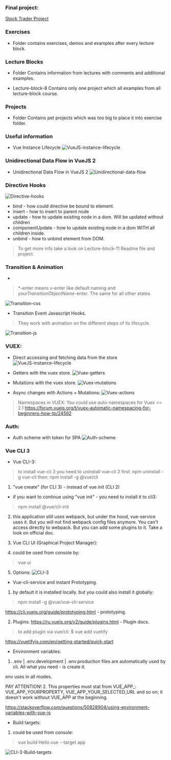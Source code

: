 ### Final project:
[Stock Trader Project](https://glareone.github.io/VueJS-2-Portfolio/)

### Exercises
* Folder contains exercises, demos and examples after every lecture block.

### Lecture Blocks
* Folder Contains information from lectures with comments and additional examples.

* Lecture-block-8 Contains only one project which all examples from all lecture-block course.

### Projects
* Folder Contains pet projects which was too big to place it into exercise folder.

### Useful information
* Vue Instance Lifecycle
![VueJS-instance-lifecycle](images-from-course/75--Vue-Instance-Lifecycle.jpg)

### Unidirectional Data Flow in VueJS 2
* Unidirectional Data Flow in VueJS 2
![Unidirectional-data-flow](images-from-course/112-Unidirectional-data-flow-between-components.jpg)

### Directive Hooks
![Directive-hooks](images-from-course/164-Directive-Hooks.jpg)

* bind - how could directive be bound to element.
* insert - how to insert to parent node
* update - how to update existing node in a dom. Will be updated without children
* componentUpdate - how to update existing node in a dom WITH all children inside.
* unbind - how to unbind element from DOM.

> To get more info take a look on Lecture-block-11 Readme file and project.

### Transition & Animation
* 
> *-enter means v-enter like default naming and *yourTransitionObjectName*-enter.
> The same for all other states.

![Transition-css](images-from-course/191-Transitions.jpg)

* Transition Event Javascript Hooks.
> They work with animation on the different steps of its lifecycle.

![Transition-js](images-from-course/202-Transition%20Event%20Javascript%20Hooks.jpg)

### VUEX:

* Direct accessing and fetching data from the store
![VueJS-instance-lifecycle](images-from-course/260-Vuex.jpg)


* Getters with the vuex store.
![Vuex-getters](images-from-course/264-getters-with-vuex.jpg)

* Mutations with the vuex store.
![Vuex-mutations](images-from-course/267-vuex-mutations.jpg)

* Async changes with Actions + Mutations:
![Vuex-actions](images-from-course/270-async-mutations-with-actions..jpg)

> Namespaces in VUEX:
> You could use auto-namespaces for Vuex >= 2.1
> https://forum.vuejs.org/t/vuex-automatic-namespacing-for-beginners-how-to/24592

### Auth:
 
 * Auth scheme with token for SPA
 ![Auth-scheme](images-from-course/353-Auth.jpg)

### Vue CLI 3

* Vue CLI-3:

> to install vue-cli 3 you need to uninstall vue-cli 2 first: npm uninstall -g vue-cli
> then: npm install -g @vue/cli

1. "vue create" (for CLI 3) - instead of vue init (CLI 2)

* if you want to continue using "vue init" - you need to install it to cli3:
> npm install @vue/cli-init

2. this application still uses webpack, but under the hood, vue-service uses it. But you will not find webpack config files
 anymore. You can't access directly to webpack. But you can add some plugins to it. Take a look on official doc.

3. Vue CLI UI (Graphical Project Manager):

4. could be used from console by:
> vue ui

5. Options:
![CLI-3](images-from-course/386-CLI3-options.jpg)

 
* Vue-cli-service and instant Prototyping.
1. by default it is installed locally. but you could also install it globally:
> npm install -g @vue/vue-cli-service

https://cli.vuejs.org/guide/prototyping.html - prototyping.
 
 
2. Plugins:
https://ru.vuejs.org/v2/guide/plugins.html - Plugin docs.
 
>to add plugin via vue/cli:
>$ vue add vuetify

https://vuetifyjs.com/en/getting-started/quick-start

* Environment variables:

1. .env | .env.development | .env.production files are automatically used by cli. 
All what you need - is create it.

env uses in all modes.

PAY ATTENTION!
2. This properties must stat from VUE_APP_:
VUE_APP_YOURPROPERTY, VUE_APP_YOUR_SELECTED_URL and so on;
it doesn't work without VUE_APP at the beginning.

https://stackoverflow.com/questions/50828904/using-environment-variables-with-vue-js


* Build targets:

1. could be used from console: 
>vue build Hello.vue --target app

![CLI-3-Build-targets](images-from-course/build-targets.jpg)